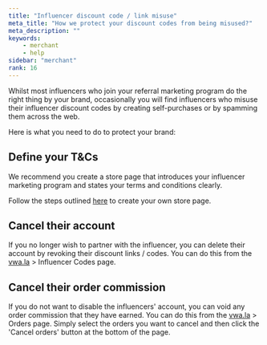 ```yaml
---
title: "Influencer discount code / link misuse"
meta_title: "How we protect your discount codes from being misused?"
meta_description: ""
keywords:
    - merchant
    - help
sidebar: "merchant"
rank: 16
---
```

Whilst most influencers who join your referral marketing program do the right thing by your brand, occasionally you will find influencers who misuse their influencer discount codes by creating self-purchases or by spamming them across the web.

Here is what you need to do to protect your brand:

Define your T&Cs
----------------

We recommend you create a store page that introduces your influencer marketing program and states your terms and conditions clearly.

Follow the steps outlined [here](/merchant/adding-a-page-to-your-store) to create your own store page.

Cancel their account
--------------------

If you no longer wish to partner with the influencer, you can delete their account by revoking their discount links / codes. You can do this from the [vwa.la](http://vwa.la) > Influencer Codes page.

Cancel their order commission
-----------------------------

If you do not want to disable the influencers' account, you can void any order commission that they have earned. You can do this from the [vwa.la](http://vwa.la) > Orders page. Simply select the orders you want to cancel and then click the 'Cancel orders' button at the bottom of the page.